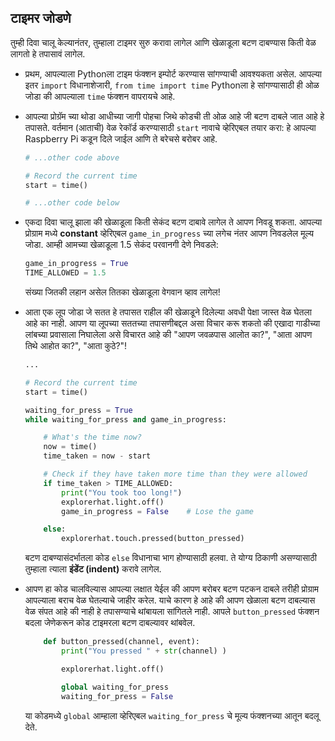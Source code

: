 ## टाइमर जोडणे

तुम्ही दिवा चालू केल्यानंतर, तुम्हाला टाइमर सुरु करावा लागेल आणि खेळाडूला बटण दाबण्यास किती वेळ लागतो हे तपासावं लागेल.

- प्रथम, आपल्याला Pythonला टाइम फंक्शन इम्पोर्ट करण्यास सांगण्याची आवश्यकता असेल. आपल्या इतर `import` विधानाशेजारी, `from time import time` Pythonला हे सांगण्यासाठी ही ओळ जोडा की आपल्याला `time` फंक्शन वापरायचे आहे.

- आपल्या प्रोग्रॅम च्या थोडा आधीच्या जागी पोहचा जिथे कोडची ती ओळ आहे जी बटण दाबले जात आहे हे तपासते. वर्तमान (आताची) वेळ रेकॉर्ड करण्यासाठी `start` नावाचे व्हेरिएबल तयार करा: हे आपल्या Raspberry Pi कडून दिले जाईल आणि ते बरेचसे बरोबर आहे.
    
    ```python
    # ...other code above
    
    # Record the current time
    start = time()
    
    # ...other code below
    
    ```

- एकदा दिवा चालू झाला की खेळाडूला किती सेकंद बटण दाबावे लागेल ते आपण निवडू शकता. आपल्‍या प्रोग्राम मध्ये **constant** व्हेरिएबल `game_in_progress` च्या लगेच नंतर आपण निवडलेल मूल्य जोडा. आम्ही आमच्या खेळाडूला 1.5 सेकंद परवानगी देणे निवडले:
    
    ```python
    game_in_progress = True
    TIME_ALLOWED = 1.5
    
    ```
    
    संख्या जितकी लहान असेल तितका खेळाडूला वेगवान व्हाव लागेल!

- आता एक लूप जोडा जे सतत हे तपासत राहील की खेळाडूने दिलेल्या अवधी पेक्षा जास्त वेळ घेतला आहे का नाही. आपण या लूपच्या सततच्या तपासणीबद्दल असा विचार करू शकतो की एखादा गाडीच्या लांबच्या प्रवासाला निघालेला असे विचारत आहे की "आपण जवळपास आलोत का?", "आता आपण तिथे आहोत का?", "आता कुठे?"!
    
    ```python
    ...
    
    # Record the current time
    start = time()
    
    waiting_for_press = True
    while waiting_for_press and game_in_progress:
    
        # What's the time now?
        now = time()
        time_taken = now - start
    
        # Check if they have taken more time than they were allowed
        if time_taken > TIME_ALLOWED:
            print("You took too long!")
            explorerhat.light.off()
            game_in_progress = False    # Lose the game
    
        else:
            explorerhat.touch.pressed(button_pressed)
    
    
    ```
    
    बटण दाबण्यासंदर्भातला कोड `else` विधानाचा भाग होण्यासाठी हलवा. ते योग्य ठिकाणी असण्यासाठी तुम्हाला त्याला **इंडेंट (indent)** करावे लागेल.

- आपण हा कोड चालविल्यास आपल्या लक्षात येईल की आपण बरोबर बटण पटकन दाबले तरीही प्रोग्राम आपल्याला बराच वेळ घेतल्याचे जाहीर करेल. याचे कारण हे आहे की आपण खेळाला बटण दाबल्यास वेळ संपत आहे की नाही हे तपासण्याचे थांबायला सांगितले नाही. आपले `button_pressed` फंक्शन बदला जेणेकरून कोड टाइमरला बटण दाबल्यावर थांबवेल.
    
    ```python
        def button_pressed(channel, event):
            print("You pressed " + str(channel) )
    
            explorerhat.light.off()
    
            global waiting_for_press
            waiting_for_press = False
    
    ```
    
    या कोडमध्ये `global` आम्हाला व्हेरिएबल `waiting_for_press` चे मूल्य फंक्शनच्या आतून बदलू देते.